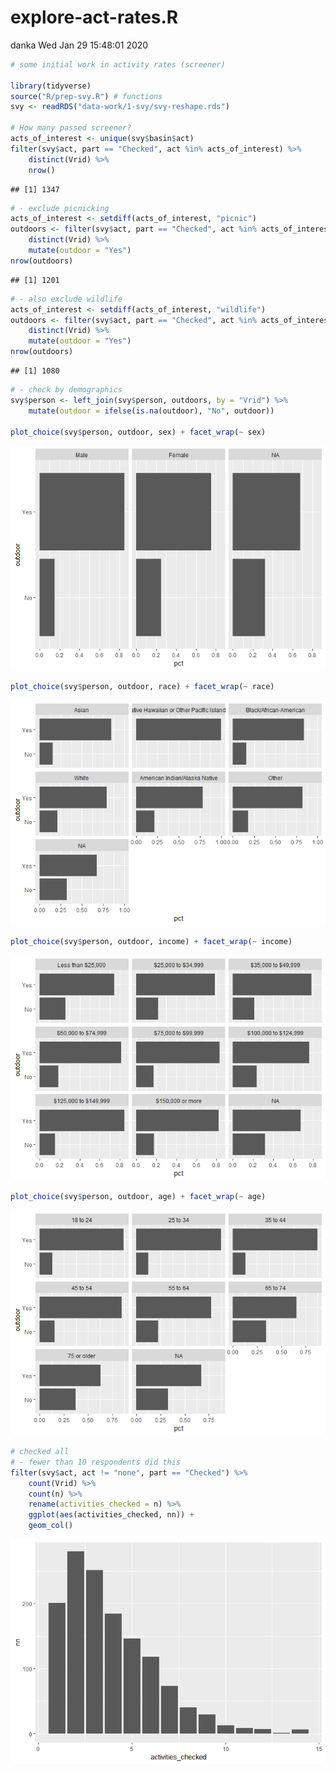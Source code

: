 explore-act-rates.R
================
danka
Wed Jan 29 15:48:01 2020

``` r
# some initial work in activity rates (screener)

library(tidyverse)
source("R/prep-svy.R") # functions
svy <- readRDS("data-work/1-svy/svy-reshape.rds")

# How many passed screener?
acts_of_interest <- unique(svy$basin$act)
filter(svy$act, part == "Checked", act %in% acts_of_interest) %>%
    distinct(Vrid) %>%
    nrow()
```

    ## [1] 1347

``` r
# - exclude picnicking
acts_of_interest <- setdiff(acts_of_interest, "picnic")
outdoors <- filter(svy$act, part == "Checked", act %in% acts_of_interest) %>%
    distinct(Vrid) %>%
    mutate(outdoor = "Yes")
nrow(outdoors)
```

    ## [1] 1201

``` r
# - also exclude wildlife
acts_of_interest <- setdiff(acts_of_interest, "wildlife")
outdoors <- filter(svy$act, part == "Checked", act %in% acts_of_interest) %>%
    distinct(Vrid) %>%
    mutate(outdoor = "Yes")
nrow(outdoors)
```

    ## [1] 1080

``` r
# - check by demographics
svy$person <- left_join(svy$person, outdoors, by = "Vrid") %>%
    mutate(outdoor = ifelse(is.na(outdoor), "No", outdoor))

plot_choice(svy$person, outdoor, sex) + facet_wrap(~ sex)
```

![](explore-act-rates_files/figure-gfm/unnamed-chunk-1-1.png)<!-- -->

``` r
plot_choice(svy$person, outdoor, race) + facet_wrap(~ race)
```

![](explore-act-rates_files/figure-gfm/unnamed-chunk-1-2.png)<!-- -->

``` r
plot_choice(svy$person, outdoor, income) + facet_wrap(~ income)
```

![](explore-act-rates_files/figure-gfm/unnamed-chunk-1-3.png)<!-- -->

``` r
plot_choice(svy$person, outdoor, age) + facet_wrap(~ age)
```

![](explore-act-rates_files/figure-gfm/unnamed-chunk-1-4.png)<!-- -->

``` r
# checked all
# - fewer than 10 respondents did this
filter(svy$act, act != "none", part == "Checked") %>%
    count(Vrid) %>%
    count(n) %>%
    rename(activities_checked = n) %>%
    ggplot(aes(activities_checked, nn)) +
    geom_col()
```

![](explore-act-rates_files/figure-gfm/unnamed-chunk-1-5.png)<!-- -->
